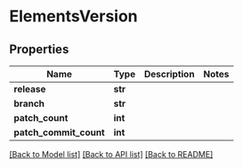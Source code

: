 # ElementsVersion

## Properties

Name | Type | Description | Notes
------------ | ------------- | ------------- | -------------
**release** | **str** |  | 
**branch** | **str** |  | 
**patch_count** | **int** |  | 
**patch_commit_count** | **int** |  | 

[[Back to Model list]](../#documentation-for-models) [[Back to API list]](../#documentation-for-api-endpoints) [[Back to README]](../)


